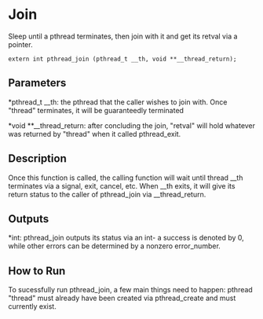 # Join
Sleep until a pthread terminates, then join with it and get its retval via a pointer.

```
extern int pthread_join (pthread_t __th, void **__thread_return);
```

## Parameters
*pthread_t __th: the pthread that the caller wishes to join with. Once "thread" terminates, it will be guaranteedly terminated 

*void **__thread_return: after concluding the join, "retval" will hold whatever was returned by "thread" when it called pthread_exit.

## Description
Once this function is called, the calling function will wait until thread __th terminates via a signal, exit, cancel, etc. When __th exits, it will give its return status to the caller of pthread_join via __thread_return.


## Outputs
*int: pthread_join outputs its status via an int- a success is denoted by 0, while other errors can be determined by a nonzero error_number. 

## How to Run
To sucessfully run pthread_join, a few main things need to happen: pthread "thread" must already have been created via pthread_create and must currently exist.  

